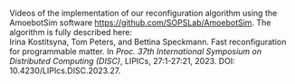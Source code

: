 Videos of the implementation of our reconfiguration algorithm using the AmoebotSim software https://github.com/SOPSLab/AmoebotSim.
The algorithm is fully described here:\
Irina Kostitsyna, Tom Peters, and Bettina Speckmann. Fast reconfiguration for programmable matter. In _Proc. 37th International Symposium on Distributed Computing (DISC)_, LIPICs, 27:1-27:21, 2023. DOI: 10.4230/LIPIcs.DISC.2023.27.
